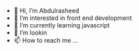 - 👋 Hi, I’m Abdulrasheed 
- 👀 I’m interested in front end development 
- 🌱 I’m currently learning javascript 
- 💞️ I’m lookin
- 📫 How to reach me ...

<!---
rashadfire/rashadfire is a ✨ special ✨ repository because its `README.md` (this file) appears on your GitHub profile.
You can click the Preview link to take a look at your changes.
--->
